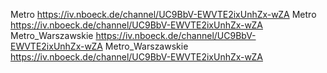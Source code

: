 Metro    https://iv.nboeck.de/channel/UC9BbV-EWVTE2ixUnhZx-wZA
Metro    https://iv.nboeck.de/channel/UC9BbV-EWVTE2ixUnhZx-wZA
Metro_Warszawskie    https://iv.nboeck.de/channel/UC9BbV-EWVTE2ixUnhZx-wZA
Metro_Warszawskie    https://iv.nboeck.de/channel/UC9BbV-EWVTE2ixUnhZx-wZA

